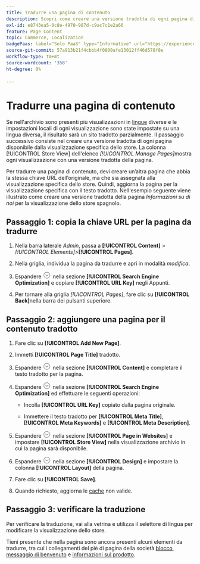 ```yaml
---
title: Tradurre una pagina di contenuto
description: Scopri come creare una versione tradotta di ogni pagina disponibile dalla visualizzazione specifica dello store.
exl-id: e8743ea5-0c8e-4970-987d-c9ac7c1e2a66
feature: Page Content
topic: Commerce, Localization
badgePaas: label="Solo PaaS" type="Informative" url="https://experienceleague.adobe.com/en/docs/commerce/user-guides/product-solutions" tooltip="Applicabile solo ai progetti Adobe Commerce on Cloud (infrastruttura PaaS gestita da Adobe) e ai progetti on-premise."
source-git-commit: 57a913b21f4cbbb4f0800afe13012ff46d578f8e
workflow-type: tm+mt
source-wordcount: '358'
ht-degree: 0%

---
```


# Tradurre una pagina di contenuto

Se nell&#39;archivio sono presenti più visualizzazioni in [lingue](../stores-purchase/store-localize.md) diverse e le impostazioni locali di ogni visualizzazione sono state impostate su una lingua diversa, il risultato sarà un sito tradotto parzialmente. Il passaggio successivo consiste nel creare una versione tradotta di ogni pagina disponibile dalla visualizzazione specifica dello store. La colonna [!UICONTROL Store View] dell&#39;elenco _[!UICONTROL Manage Pages]_&#x200B;mostra ogni visualizzazione con una versione tradotta della pagina.

Per tradurre una pagina di contenuto, devi creare un’altra pagina che abbia la stessa chiave URL dell’originale, ma che sia assegnata alla visualizzazione specifica dello store. Quindi, aggiorna la pagina per la visualizzazione specifica con il testo tradotto. Nell&#39;esempio seguente viene illustrato come creare una versione tradotta della pagina _Informazioni su di noi_ per la visualizzazione dello store spagnolo.

## Passaggio 1: copia la chiave URL per la pagina da tradurre

1. Nella barra laterale _Admin_, passa a **[!UICONTROL Content]** > _[!UICONTROL Elements]_>**[!UICONTROL Pages]**.

1. Nella griglia, individua la pagina da tradurre e apri in modalità _modifica_.

1. Espandere ![Il selettore di espansione](../assets/icon-display-expand.png) nella sezione **[!UICONTROL Search Engine Optimization]** e copiare **[!UICONTROL URL Key]** negli Appunti.

1. Per tornare alla griglia _[!UICONTROL Pages]_, fare clic su **[!UICONTROL Back]**&#x200B;nella barra dei pulsanti superiore.

## Passaggio 2: aggiungere una pagina per il contenuto tradotto

1. Fare clic su **[!UICONTROL Add New Page]**.

1. Immetti **[!UICONTROL Page Title]** tradotto.

1. Espandere ![Selettore di espansione](../assets/icon-display-expand.png) nella sezione **[!UICONTROL Content]** e completare il testo tradotto per la pagina.

1. Espandere ![Il selettore di espansione](../assets/icon-display-expand.png) nella sezione **[!UICONTROL Search Engine Optimization]** ed effettuare le seguenti operazioni:

   - Incolla **[!UICONTROL URL Key]** copiato dalla pagina originale.

   - Immettere il testo tradotto per **[!UICONTROL Meta Title]**, **[!UICONTROL Meta Keywords]** e **[!UICONTROL Meta Description]**.

1. Espandere ![Il selettore di espansione](../assets/icon-display-expand.png) nella sezione **[!UICONTROL Page in Websites]** e impostare **[!UICONTROL Store View]** nella visualizzazione archivio in cui la pagina sarà disponibile.

1. Espandere ![Il selettore di espansione](../assets/icon-display-expand.png) nella sezione **[!UICONTROL Design]** e impostare la colonna **[!UICONTROL Layout]** della pagina.

1. Fare clic su **[!UICONTROL Save]**.

1. Quando richiesto, aggiorna le [cache](../systems/cache-management.md) non valide.

## Passaggio 3: verificare la traduzione

Per verificare la traduzione, vai alla vetrina e utilizza il selettore di lingua per modificare la visualizzazione dello store.

Tieni presente che nella pagina sono ancora presenti alcuni elementi da tradurre, tra cui i collegamenti del piè di pagina della società [blocco](block-add.md), [messaggio di benvenuto](../getting-started/storefront-branding.md#change-the-welcome-message) e [informazioni sul prodotto](../stores-purchase/store-localize.md#localize-products).
